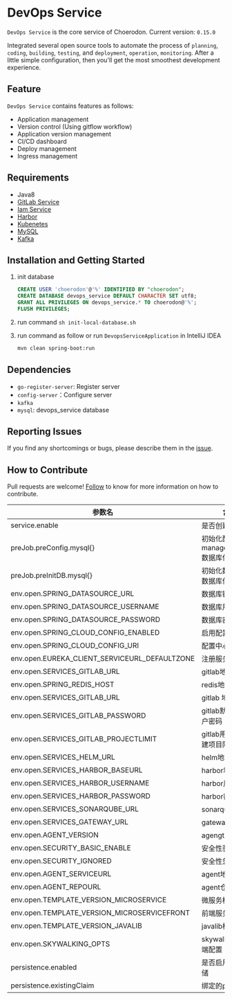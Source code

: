 # DevOps Service   


`DevOps Service` is the core service of Choerodon. Current version: `0.15.0`   



Integrated several open source tools to automate the process of `planning`, `coding`, `building`, `testing`, and `deployment`, `operation`, `monitoring`.
 After a little simple configuration, then you'll get the most smoothest development experience.

## Feature
`DevOps Service` contains features as follows:
- Application management
- Version control (Using gitflow workflow)
- Application version management
- CI/CD dashboard
- Deploy management
- Ingress management

## Requirements
- Java8
- [GitLab Service](https://github.com/choerodon/gitlab-service)
- [Iam Service](https://github.com/choerodon/iam-service)
- [Harbor](https://vmware.github.io/harbor/cn/)
- [Kubenetes](https://kubernetes.io/)
- [MySQL](https://www.mysql.com)
- [Kafka](https://kafka.apache.org)

## Installation and Getting Started
1. init database

    ```sql
    CREATE USER 'choerodon'@'%' IDENTIFIED BY "choerodon";
    CREATE DATABASE devops_service DEFAULT CHARACTER SET utf8;
    GRANT ALL PRIVILEGES ON devops_service.* TO choerodon@'%';
    FLUSH PRIVILEGES;
    ```
1. run command `sh init-local-database.sh`
1. run command as follow or run `DevopsServiceApplication` in IntelliJ IDEA

    ```bash
    mvn clean spring-boot:run
    ```

## Dependencies
- `go-register-server`: Register server
- `config-server`：Configure server
- `kafka`
- `mysql`: devops_service database

## Reporting Issues
If you find any shortcomings or bugs, please describe them in the  [issue](https://github.com/choerodon/choerodon/issues/new?template=issue_template.md).

## How to Contribute
Pull requests are welcome! [Follow](https://github.com/choerodon/choerodon/blob/master/CONTRIBUTING.md) to know for more information on how to contribute.



参数名 | 含义 
--- |  --- 
service.enable|是否创建service
preJob.preConfig.mysql{}|初始化配置所需manager_service数据库信息
preJob.preInitDB.mysql{}|初始化数据库所需数据库信息
env.open.SPRING_DATASOURCE_URL|数据库链接地址
env.open.SPRING_DATASOURCE_USERNAME|数据库用户名
env.open.SPRING_DATASOURCE_PASSWORD|数据库密码
env.open.SPRING_CLOUD_CONFIG_ENABLED|启用配置中心
env.open.SPRING_CLOUD_CONFIG_URI|配置中心地址
env.open.EUREKA_CLIENT_SERVICEURL_DEFAULTZONE|注册服务地址
env.open.SERVICES_GITLAB_URL|gitlab地址
env.open.SPRING_REDIS_HOST|redis地址
env.open.SERVICES_GITLAB_URL|gitlab 地址
env.open.SERVICES_GITLAB_PASSWORD|gitlab默认创建用户密码
env.open.SERVICES_GITLAB_PROJECTLIMIT|gitlab用户可以创建项目限制
env.open.SERVICES_HELM_URL|helm地址
env.open.SERVICES_HARBOR_BASEURL|harbor地址
env.open.SERVICES_HARBOR_USERNAME|harbor用户名
env.open.SERVICES_HARBOR_PASSWORD|harbor密码
env.open.SERVICES_SONARQUBE_URL|sonarqube地址
env.open.SERVICES_GATEWAY_URL|gateway地址
env.open.AGENT_VERSION|agengt版本
env.open.SECURITY_BASIC_ENABLE|安全性验证
env.open.SECURITY_IGNORED|安全性忽略
env.open.AGENT_SERVICEURL|agent地址
env.open.AGENT_REPOURL|agent仓库地址
env.open.TEMPLATE_VERSION_MICROSERVICE|微服务模板版本
env.open.TEMPLATE_VERSION_MICROSERVICEFRONT|前端服务模板版本
env.open.TEMPLATE_VERSION_JAVALIB|javalib模板版本
env.open.SKYWALKING_OPTS | skywalking 代理端配置
persistence.enabled|是否启用持久化存储
persistence.existingClaim|绑定的pvc名称

